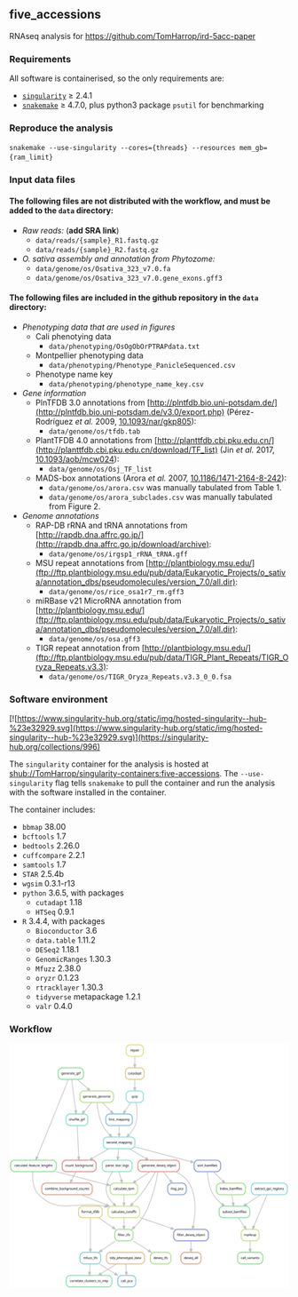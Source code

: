 ## five_accessions

RNAseq analysis for https://github.com/TomHarrop/ird-5acc-paper

### Requirements

All software is containerised, so the only requirements are:

- [`singularity`](https://singularity.lbl.gov) ≥ 2.4.1   
- [`snakemake`](https://snakemake.readthedocs.io) ≥ 4.7.0, plus python3 package `psutil` for benchmarking

### Reproduce the analysis

`snakemake --use-singularity --cores={threads} --resources mem_gb={ram_limit}`

### Input data files

#### The following files are not distributed with the workflow, and must be added to the `data` directory:

- *Raw reads:* (**add SRA link**)
    - `data/reads/{sample}_R1.fastq.gz`
    - `data/reads/{sample}_R2.fastq.gz`
- **O. sativa* assembly and annotation from Phytozome:*
    - `data/genome/os/Osativa_323_v7.0.fa`
    - `data/genome/os/Osativa_323_v7.0.gene_exons.gff3`

#### The following files are included in the github repository in the `data` directory:

- *Phenotyping data that are used in figures*
    + Cali phenotying data
        - `data/phenotyping/OsOgObOrPTRAPdata.txt`
    + Montpellier phenotyping data
        - `data/phenotyping/Phenotype_PanicleSequenced.csv`
    - Phenotype name key
        - `data/phenotyping/phenotype_name_key.csv`
- *Gene information*
    - PlnTFDB 3.0 annotations from [http://plntfdb.bio.uni-potsdam.de/](http://plntfdb.bio.uni-potsdam.de/v3.0/export.php) (Pérez-Rodríguez *et al.* 2009, [10.1093/nar/gkp805](http://dx.doi.org/10.1093/nar/gkp805)):
        + `data/genome/os/tfdb.tab`
    - PlantTFDB 4.0 annotations from [http://planttfdb.cbi.pku.edu.cn/](http://planttfdb.cbi.pku.edu.cn/download/TF_list) (Jin *et al.* 2017, [10.1093/aob/mcw024](http://dx.doi.org/10.1093/aob/mcw024)):
        + `data/genome/os/Osj_TF_list`
    - MADS-box annotations (Arora *et al.* 2007, [10.1186/1471-2164-8-242](https://doi.org/10.1186/1471-2164-8-242)):
        + `data/genome/os/arora.csv` was manually tabulated from Table 1.
        + `data/genome/os/arora_subclades.csv` was manually tabulated from Figure 2.
- *Genome annotations*
    - RAP-DB rRNA and tRNA annotations from [http://rapdb.dna.affrc.go.jp/](http://rapdb.dna.affrc.go.jp/download/archive):
        + `data/genome/os/irgsp1_rRNA_tRNA.gff`
    - MSU repeat annotations from [http://plantbiology.msu.edu/](ftp://ftp.plantbiology.msu.edu/pub/data/Eukaryotic_Projects/o_sativa/annotation_dbs/pseudomolecules/version_7.0/all.dir):
        + `data/genome/os/rice_osa1r7_rm.gff3`
    - miRBase v21 MicroRNA annotation from [http://plantbiology.msu.edu/](ftp://ftp.plantbiology.msu.edu/pub/data/Eukaryotic_Projects/o_sativa/annotation_dbs/pseudomolecules/version_7.0/all.dir):
        + `data/genome/os/osa.gff3`
    - TIGR repeat annotation from [http://plantbiology.msu.edu/](ftp://ftp.plantbiology.msu.edu/pub/data/TIGR_Plant_Repeats/TIGR_Oryza_Repeats.v3.3):
        + `data/genome/os/TIGR_Oryza_Repeats.v3.3_0_0.fsa`

### Software environment

[![https://www.singularity-hub.org/static/img/hosted-singularity--hub-%23e32929.svg](https://www.singularity-hub.org/static/img/hosted-singularity--hub-%23e32929.svg)](https://singularity-hub.org/collections/996)

The `singularity` container for the analysis is hosted at [shub://TomHarrop/singularity-containers:five-accessions](https://singularity-hub.org/containers/2779). The `--use-singularity` flag tells `snakemake` to pull the container and run the analysis with the software installed in the container.

The container includes: 

- `bbmap` 38.00
- `bcftools` 1.7
- `bedtools` 2.26.0
- `cuffcompare` 2.2.1
- `samtools` 1.7
- `STAR` 2.5.4b
- `wgsim` 0.3.1-r13
- `python` 3.6.5, with packages
    + `cutadapt` 1.18
    + `HTSeq` 0.9.1
- `R` 3.4.4, with packages
    + `Bioconductor` 3.6
    + `data.table` 1.11.2
    + `DESeq2` 1.18.1
    + `GenomicRanges` 1.30.3
    + `Mfuzz` 2.38.0
    + `oryzr` 0.1.23
    + `rtracklayer`  1.30.3
    + `tidyverse` metapackage 1.2.1
    + `valr` 0.4.0  

### Workflow

![](dag/dag.svg)